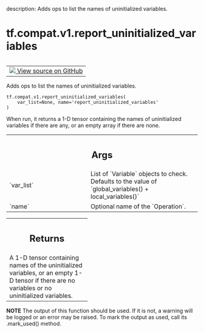 description: Adds ops to list the names of uninitialized variables.

<div itemscope itemtype="http://developers.google.com/ReferenceObject">
<meta itemprop="name" content="tf.compat.v1.report_uninitialized_variables" />
<meta itemprop="path" content="Stable" />
</div>

# tf.compat.v1.report_uninitialized_variables

<!-- Insert buttons and diff -->

<table class="tfo-notebook-buttons tfo-api nocontent" align="left">
<td>
  <a target="_blank" href="https://github.com/tensorflow/tensorflow/blob/r2.2/tensorflow/python/ops/variables.py#L3314-L3359">
    <img src="https://www.tensorflow.org/images/GitHub-Mark-32px.png" />
    View source on GitHub
  </a>
</td>
</table>



Adds ops to list the names of uninitialized variables.

<pre class="devsite-click-to-copy prettyprint lang-py tfo-signature-link">
<code>tf.compat.v1.report_uninitialized_variables(
    var_list=None, name='report_uninitialized_variables'
)
</code></pre>



<!-- Placeholder for "Used in" -->

When run, it returns a 1-D tensor containing the names of uninitialized
variables if there are any, or an empty array if there are none.

<!-- Tabular view -->
 <table class="responsive fixed orange">
<colgroup><col width="214px"><col></colgroup>
<tr><th colspan="2"><h2 class="add-link">Args</h2></th></tr>

<tr>
<td>
`var_list`
</td>
<td>
List of `Variable` objects to check. Defaults to the value of
`global_variables() + local_variables()`
</td>
</tr><tr>
<td>
`name`
</td>
<td>
Optional name of the `Operation`.
</td>
</tr>
</table>



<!-- Tabular view -->
 <table class="responsive fixed orange">
<colgroup><col width="214px"><col></colgroup>
<tr><th colspan="2"><h2 class="add-link">Returns</h2></th></tr>
<tr class="alt">
<td colspan="2">
A 1-D tensor containing names of the uninitialized variables, or an empty
1-D tensor if there are no variables or no uninitialized variables.
</td>
</tr>

</table>


**NOTE** The output of this function should be used.  If it is not, a warning will be logged or an error may be raised.  To mark the output as used, call its .mark_used() method.